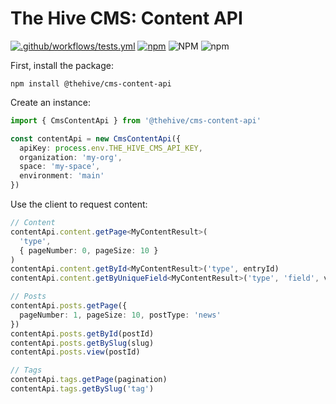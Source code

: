 # The Hive CMS: Content API

[![.github/workflows/tests.yml](https://github.com/IndigoHive/the-hive-cms-content-api/actions/workflows/tests.yml/badge.svg)](https://github.com/IndigoHive/the-hive-cms-content-api/actions/workflows/tests.yml)
[![npm](https://img.shields.io/npm/v/%40thehive%2Fcms-content-api)](https://www.npmjs.com/package/@thehive/cms-content-api)
![NPM](https://img.shields.io/npm/l/%40thehive%2Fcms-content-api)
![npm](https://img.shields.io/npm/dw/%40thehive%2Fcms-content-api)

First, install the package:

```
npm install @thehive/cms-content-api
```

Create an instance:

```typescript
import { CmsContentApi } from '@thehive/cms-content-api'

const contentApi = new CmsContentApi({
  apiKey: process.env.THE_HIVE_CMS_API_KEY,
  organization: 'my-org',
  space: 'my-space',
  environment: 'main'
})
```

Use the client to request content:

```typescript
// Content
contentApi.content.getPage<MyContentResult>(
  'type',
  { pageNumber: 0, pageSize: 10 }
)
contentApi.content.getById<MyContentResult>('type', entryId)
contentApi.content.getByUniqueField<MyContentResult>('type', 'field', value)

// Posts
contentApi.posts.getPage({
  pageNumber: 1, pageSize: 10, postType: 'news'
})
contentApi.posts.getById(postId)
contentApi.posts.getBySlug(slug)
contentApi.posts.view(postId)

// Tags
contentApi.tags.getPage(pagination)
contentApi.tags.getBySlug('tag')
```
